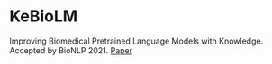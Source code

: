 # KeBioLM
Improving Biomedical Pretrained Language Models with Knowledge.
Accepted by BioNLP 2021.
[Paper](https://arxiv.org/abs/2104.10344)
